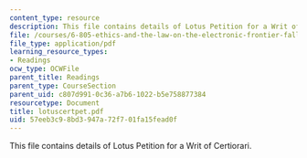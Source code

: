 ```yaml
---
content_type: resource
description: This file contains details of Lotus Petition for a Writ of Certiorari.
file: /courses/6-805-ethics-and-the-law-on-the-electronic-frontier-fall-2005/57eeb3c98bd3947a72f701fa15fead0f_lotuscertpet.pdf
file_type: application/pdf
learning_resource_types:
- Readings
ocw_type: OCWFile
parent_title: Readings
parent_type: CourseSection
parent_uid: c807d991-0c36-a7b6-1022-b5e758877384
resourcetype: Document
title: lotuscertpet.pdf
uid: 57eeb3c9-8bd3-947a-72f7-01fa15fead0f
---
```

This file contains details of Lotus Petition for a Writ of Certiorari.

